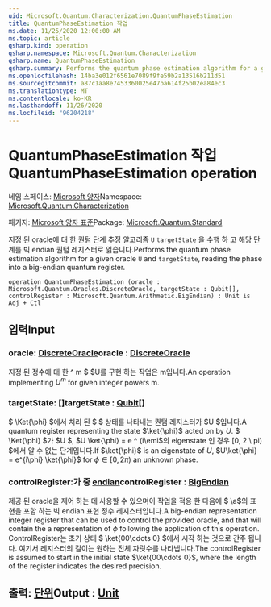 ```yaml
---
uid: Microsoft.Quantum.Characterization.QuantumPhaseEstimation
title: QuantumPhaseEstimation 작업
ms.date: 11/25/2020 12:00:00 AM
ms.topic: article
qsharp.kind: operation
qsharp.namespace: Microsoft.Quantum.Characterization
qsharp.name: QuantumPhaseEstimation
qsharp.summary: Performs the quantum phase estimation algorithm for a given oracle `U` and `targetState`, reading the phase into a big-endian quantum register.
ms.openlocfilehash: 14ba3e012f6561e7089f9fe59b2a13516b211d51
ms.sourcegitcommit: a87c1aa8e7453360025e47ba614f25b02ea84ec3
ms.translationtype: MT
ms.contentlocale: ko-KR
ms.lasthandoff: 11/26/2020
ms.locfileid: "96204218"
---
```

# <a name="quantumphaseestimation-operation"></a><span data-ttu-id="de27a-102">QuantumPhaseEstimation 작업</span><span class="sxs-lookup"><span data-stu-id="de27a-102">QuantumPhaseEstimation operation</span></span>

<span data-ttu-id="de27a-103">네임 스페이스: [Microsoft 양자](xref:Microsoft.Quantum.Characterization)</span><span class="sxs-lookup"><span data-stu-id="de27a-103">Namespace: [Microsoft.Quantum.Characterization](xref:Microsoft.Quantum.Characterization)</span></span>

<span data-ttu-id="de27a-104">패키지: [Microsoft 양자 표준](https://nuget.org/packages/Microsoft.Quantum.Standard)</span><span class="sxs-lookup"><span data-stu-id="de27a-104">Package: [Microsoft.Quantum.Standard](https://nuget.org/packages/Microsoft.Quantum.Standard)</span></span>


<span data-ttu-id="de27a-105">지정 된 oracle에 대 한 퀀텀 단계 추정 알고리즘 `U` `targetState` 을 수행 하 고 해당 단계를 빅 endian 퀀텀 레지스터로 읽습니다.</span><span class="sxs-lookup"><span data-stu-id="de27a-105">Performs the quantum phase estimation algorithm for a given oracle `U` and `targetState`, reading the phase into a big-endian quantum register.</span></span>

```qsharp
operation QuantumPhaseEstimation (oracle : Microsoft.Quantum.Oracles.DiscreteOracle, targetState : Qubit[], controlRegister : Microsoft.Quantum.Arithmetic.BigEndian) : Unit is Adj + Ctl
```


## <a name="input"></a><span data-ttu-id="de27a-106">입력</span><span class="sxs-lookup"><span data-stu-id="de27a-106">Input</span></span>

### <a name="oracle--discreteoracle"></a><span data-ttu-id="de27a-107">oracle: [DiscreteOracle](xref:Microsoft.Quantum.Oracles.DiscreteOracle)</span><span class="sxs-lookup"><span data-stu-id="de27a-107">oracle : [DiscreteOracle](xref:Microsoft.Quantum.Oracles.DiscreteOracle)</span></span>

<span data-ttu-id="de27a-108">지정 된 정수에 대 한 ^ m $ $U를 구현 하는 작업은 m입니다.</span><span class="sxs-lookup"><span data-stu-id="de27a-108">An operation implementing $U^m$ for given integer powers m.</span></span>


### <a name="targetstate--qubit"></a><span data-ttu-id="de27a-109">targetState: [[](xref:microsoft.quantum.lang-ref.qubit)]</span><span class="sxs-lookup"><span data-stu-id="de27a-109">targetState : [Qubit](xref:microsoft.quantum.lang-ref.qubit)[]</span></span>

<span data-ttu-id="de27a-110">$ \Ket{\phi} $에서 처리 된 $ $ 상태를 나타내는 퀀텀 레지스터가 $U $입니다.</span><span class="sxs-lookup"><span data-stu-id="de27a-110">A quantum register representing the state $\ket{\phi}$ acted on by $U$.</span></span> <span data-ttu-id="de27a-111">$ \Ket{\phi} $가 $U $, $U \ket{\phi} = e ^ {i\emi\$의 eigenstate 인 경우 [0, 2 \ pi) $에서 알 수 없는 단계입니다.</span><span class="sxs-lookup"><span data-stu-id="de27a-111">If $\ket{\phi}$ is an eigenstate of $U$, $U\ket{\phi} = e^{i\phi} \ket{\phi}$ for $\phi \in [0, 2\pi)$ an unknown phase.</span></span>


### <a name="controlregister--bigendian"></a><span data-ttu-id="de27a-112">controlRegister:가 중 [endian](xref:Microsoft.Quantum.Arithmetic.BigEndian)</span><span class="sxs-lookup"><span data-stu-id="de27a-112">controlRegister : [BigEndian](xref:Microsoft.Quantum.Arithmetic.BigEndian)</span></span>

<span data-ttu-id="de27a-113">제공 된 oracle을 제어 하는 데 사용할 수 있으며이 작업을 적용 한 다음에 $ \\a$의 표현을 포함 하는 빅 endian 표현 정수 레지스터입니다.</span><span class="sxs-lookup"><span data-stu-id="de27a-113">A big-endian representation integer register that can be used to control the provided oracle, and that will contain the a representation of $\phi$ following the application of this operation.</span></span> <span data-ttu-id="de27a-114">ControlRegister는 초기 상태 $ \ket{00\cdots 0} $에서 시작 하는 것으로 간주 됩니다. 여기서 레지스터의 길이는 원하는 전체 자릿수를 나타냅니다.</span><span class="sxs-lookup"><span data-stu-id="de27a-114">The controlRegister is assumed to start in the initial state $\ket{00\cdots 0}$, where the length of the register indicates the desired precision.</span></span>



## <a name="output--unit"></a><span data-ttu-id="de27a-115">출력: [단위](xref:microsoft.quantum.lang-ref.unit)</span><span class="sxs-lookup"><span data-stu-id="de27a-115">Output : [Unit](xref:microsoft.quantum.lang-ref.unit)</span></span>

